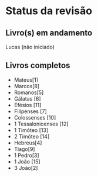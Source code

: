 Status da revisão
=================

Livro(s) em andamento
---------------------

Lucas (não iniciado)

Livros completos
-----------------

- Mateus[1]
- Marcos[8]
- Romanos[5]
- Gálatas [6]
- Efésios [11]
- Filipenses [7]
- Colossenses [10]
- 1 Tessalonicenses [12]
- 1 Timóteo [13]
- 2 Timóteo [14]
- Hebreus[4]
- Tiago[9]
- 1 Pedro[3]
- 1 João [15]
- 3 João[2]
